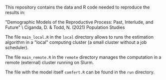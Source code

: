 This repository contains the data and R code needed to reproduce the results in:

"Demographic Models of the Reproductive Process: Past, Interlude, and Future" \\
Ciganda, D. & Todd, N. (2021) Population Studies


The file `main_local.R` in the `local` directory allows to runs the estimation algorithm in a "local"
computing cluster (a small cluster without a job scheduler).

The file `main_remote.R` in the `remote` directory manages the computation in a remote (external) cluster running on Slurm.

The file with the model itself `comfert.R` can be found in the `run` directory. 
